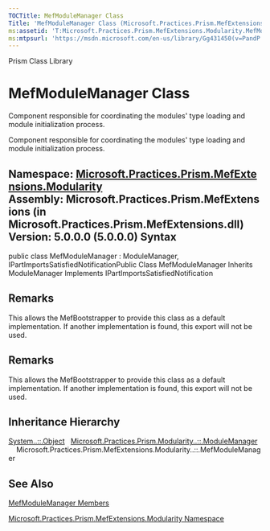 ```yaml
---
TOCTitle: MefModuleManager Class
Title: 'MefModuleManager Class (Microsoft.Practices.Prism.MefExtensions.Modularity)'
ms:assetid: 'T:Microsoft.Practices.Prism.MefExtensions.Modularity.MefModuleManager'
ms:mtpsurl: 'https://msdn.microsoft.com/en-us/library/Gg431450(v=PandP.50)'
---
```


Prism Class Library

MefModuleManager Class
======================

Component responsible for coordinating the modules' type loading and module initialization process.

Component responsible for coordinating the modules' type loading and module initialization process.

**Namespace:** [Microsoft.Practices.Prism.MefExtensions.Modularity](https://msdn.microsoft.com/n:microsoft.practices.prism.mefextensions.modularity)
**Assembly:** Microsoft.Practices.Prism.MefExtensions (in Microsoft.Practices.Prism.MefExtensions.dll) Version: 5.0.0.0 (5.0.0.0)
Syntax
------

<span id="syntaxToggle"></span>public class MefModuleManager : ModuleManager, IPartImportsSatisfiedNotificationPublic Class MefModuleManager Inherits ModuleManager Implements IPartImportsSatisfiedNotification

Remarks
-------

<span id="remarksToggle"></span> This allows the MefBootstrapper to provide this class as a default implementation. If another implementation is found, this export will not be used.

Remarks
-------

<span id="remarksToggle"></span> This allows the MefBootstrapper to provide this class as a default implementation. If another implementation is found, this export will not be used.

Inheritance Hierarchy
---------------------

<span id="familyToggle"></span>[System..::.Object](http://msdn2.microsoft.com/en-us/library/e5kfa45b)
  [Microsoft.Practices.Prism.Modularity..::.ModuleManager](https://msdn.microsoft.com/t:microsoft.practices.prism.modularity.modulemanager)
    Microsoft.Practices.Prism.MefExtensions.Modularity..::.MefModuleManager

See Also
--------

<span id="seeAlsoToggle"></span>
[MefModuleManager Members](https://msdn.microsoft.com/allmembers.t:microsoft.practices.prism.mefextensions.modularity.mefmodulemanager)

[Microsoft.Practices.Prism.MefExtensions.Modularity Namespace](https://msdn.microsoft.com/n:microsoft.practices.prism.mefextensions.modularity)

